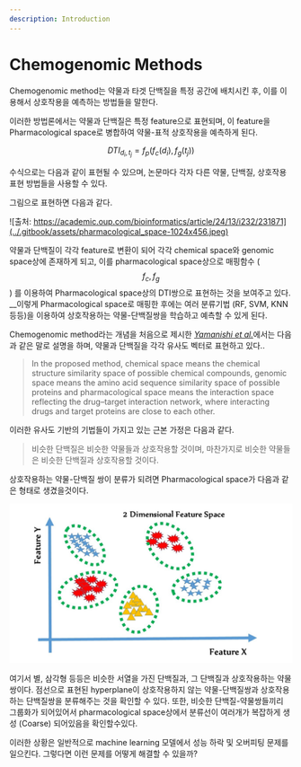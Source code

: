 ```yaml
---
description: Introduction
---
```


# Chemogenomic Methods

Chemogenomic method는 약물과 타겟 단백질을 특정 공간에 배치시킨 후, 이를 이용해서 상호작용을 예측하는 방법들을 말한다.

이러한 방법론에서는 약물과 단백질은 특정 feature으로 표현되며, 이 feature을 Pharmacological space로 병합하여 약물-표적 상호작용을 예측하게 된다.

$$
DTI_{d_i,t_j}=f_p\big(f_c(d_i),f_g(t_j)\big)
$$

수식으로는 다음과 같이 표현될 수 있으며, 논문마다 각자 다른 약물, 단백질, 상호작용 표현 방법들을 사용할 수 있다.

그림으로 표현하면 다음과 같다.

![&#xCD9C;&#xCC98;: https://academic.oup.com/bioinformatics/article/24/13/i232/231871](../.gitbook/assets/pharmacological_space-1024x456.jpeg)

약물과 단백질이 각각 feature로 변환이 되어 각각 chemical space와 genomic space상에 존재하게 되고, 이를 pharmacological space상으로 매핑함수 \( $$f_c, f_g$$\) 를 이용하여 Pharmacological space상의 DTI쌍으로 표현하는 것을 보여주고 있다. __이렇게 Pharmacological space로 매핑한 후에는 여러 분류기법 \(RF, SVM, KNN 등등\)을 이용하여 상호작용하는 약물-단백질쌍을 학습하고 예측할 수 있게 된다.

Chemogenomic method라는 개념을 처음으로 제시한 [_Yamanishi et al._](https://academic.oup.com/bioinformatics/article/24/13/i232/231871)에서는 다음과 같은 말로 설명을 하며, 약물과 단백질을 각각 유사도 벡터로 표현하고 있다..

> In the proposed method, chemical space means the chemical structure similarity space of possible chemical compounds, genomic space means the amino acid sequence similarity space of possible proteins and pharmacological space means the interaction space reflecting the drug–target interaction network, where interacting drugs and target proteins are close to each other.

이러한 유사도 기반의 기법들이 가지고 있는 근본 가정은 다음과 같다.

> 비슷한 단백질은 비슷한 약물들과 상호작용할 것이며, 마찬가지로 비슷한 약물들은 비슷한 단백질과 상호작용할 것이다.

상호작용하는 약물-단백질 쌍이 분류가 되려면 Pharmacological space가 다음과 같은 형태로 생겼을것이다.

![&#xCD9C;&#xCC98;: https://www.petersincak.com/news/why-i-do-not-believe-in-error-backpropagation/ ](../.gitbook/assets/four-reserach.jpg)

여기서 별, 삼각형 등등은 비슷한 서열을 가진 단백질과, 그 단백질과 상호작용하는 약물 쌍이다. 점선으로 표현된 hyperplane이 상호작용하지 않는 약물-단백질쌍과 상호작용하는 단백질쌍을 분류해주는 것을 확인할 수 있다. 또한, 비슷한 단백질-약물쌍들끼리 그룹화가 되어있어서 pharmacological space상에서 분류선이 여러개가 복잡하게 생성 \(Coarse\) 되어있음을 확인할수있다.

이러한 상황은 일반적으로 machine learning 모델에서 성능 하락 및 오버피팅 문제를 일으킨다. 그렇다면 이런 문제를 어떻게 해결할 수 있을까?

